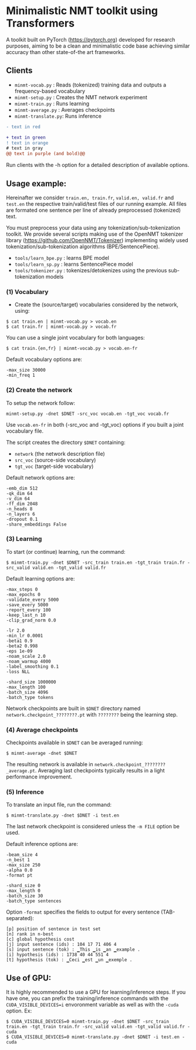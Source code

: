 # Minimalistic NMT toolkit using Transformers

A toolkit built on PyTorch (https://pytorch.org) developed for research purposes, aiming to be a clean and minimalistic code base achieving similar accuracy than other state-of-the art frameworks.

## Clients

* `minmt-vocab.py` : Reads (tokenized) training data and outputs a frequency-based vocabulary
* `minmt-setup.py` : Creates the NMT network experiment
* `minmt-train.py` : Runs learning 
* `minmt-average.py` : Averages checkpoints
* `minmt-translate.py`: Runs inference

```diff
- text in red
```

```diff 
+ text in green
! text in orange
# text in gray
@@ text in purple (and bold)@@
```

Run clients with the -h option for a detailed description of available options.

## Usage example:

Hereinafter we consider `train.en, train.fr`, `valid.en, valid.fr` and `test.en` the respective train/valid/test files of our running example.
All files are formated one sentence per line of already preprocessed (tokenized) text. 

You must preprocess your data using any tokenization/sub-tokenization toolkit.
We provide several scripts making use of the OpenNMT tokenizer library (https://github.com/OpenNMT/Tokenizer) implementing widely used tokenization/sub-tokenization algorithms (BPE/SentencePiece).
* `tools/learn_bpe.py` : learns BPE model
* `tools/learn_sp.py` : learns SentencePiece model
* `tools/tokenizer.py` : tokenizes/detokenizes using the previous sub-tokenization models

### (1) Vocabulary

* Create the (source/target) vocabularies considered by the network, using:
```
$ cat train.en | minmt-vocab.py > vocab.en
$ cat train.fr | minmt-vocab.py > vocab.fr
```
You can use a single joint vocabulary for both languages:
```
$ cat train.{en,fr} | minmt-vocab.py > vocab.en-fr
```
Default vocabulary options are:
```
-max_size 30000
-min_freq 1
```

### (2) Create the network

To setup the network follow:
```
minmt-setup.py -dnet $DNET -src_voc vocab.en -tgt_voc vocab.fr
```
Use `vocab.en-fr` in both (-src_voc and -tgt_voc) options if you built a joint vocabulary file.

The script creates the directory `$DNET` containing:
* `network` (the network description file)
* `src_voc` (source-side vocabulary)
* `tgt_voc` (target-side vocabulary)

Default network options are:
```
-emb_dim 512
-qk_dim 64
-v_dim 64
-ff_dim 2048
-n_heads 8
-n_layers 6
-dropout 0.1
-share_embeddings False
```

### (3) Learning

To start (or continue) learning, run the command:
```
$ minmt-train.py -dnet $DNET -src_train train.en -tgt_train train.fr -src_valid valid.en -tgt_valid valid.fr
```

Default learning options are:
```
-max_steps 0
-max_epochs 0
-validate_every 5000
-save_every 5000
-report_every 100
-keep_last_n 10
-clip_grad_norm 0.0

-lr 2.0
-min_lr 0.0001
-beta1 0.9
-beta2 0.998
-eps 1e-09
-noam_scale 2.0
-noam_warmup 4000
-label_smoothing 0.1
-loss NLL

-shard_size 1000000
-max_length 100
-batch_size 4096
-batch_type tokens
```

Network checkpoints are built in `$DNET` directory named `network.checkpoint_????????.pt` with `????????` being the learning step.

### (4) Average checkpoints

Checkpoints available in `$DNET` can be averaged running:
```
$ minmt-average -dnet $DNET
```
The resulting network is available in `network.checkpoint_????????_average.pt`. Averaging last checkpoints typically results in a light performance improvement.


### (5) Inference

To translate an input file, run the command:
```
$ minmt-translate.py -dnet $DNET -i test.en
```
The last network checkpoint is considered unless the `-m FILE` option be used.

Default inference options are:
```
-beam_size 4
-n_best 1
-max_size 250
-alpha 0.0
-format pt

-shard_size 0
-max_length 0
-batch_size 30
-batch_type sentences
```

Option `-format` specifies the fields to output for every sentence (TAB-separated):
```
[p] position of sentence in test set
[n] rank in n-best
[c] global hypothesis cost
[j] input sentence (ids) : 104 17 71 406 4
[s] input sentence (tok) : ▁This ▁is ▁an ▁example .
[i] hypothesis (ids) : 1738 40 44 551 4
[t] hypothesis (tok) : ▁Ceci ▁est ▁un ▁exemple .
```

## Use of GPU:

It is highly recommended to use a GPU for learning/inference steps. 
If you have one, you can prefix the training/inference commands with the `CUDA_VISIBLE_DEVICES=i` envoronment variable as well as with the `-cuda` option. Ex:

```
$ CUDA_VISIBLE_DEVICES=0 minmt-train.py -dnet $DNET -src_train train.en -tgt_train train.fr -src_valid valid.en -tgt_valid valid.fr -cuda
$ CUDA_VISIBLE_DEVICES=0 minmt-translate.py -dnet $DNET -i test.en -cuda
```


